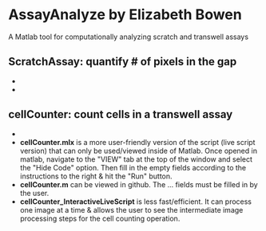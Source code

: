 # AssayAnalyze by Elizabeth Bowen
A Matlab tool for computationally analyzing scratch and transwell assays
## ScratchAssay: quantify # of pixels in the gap
- 
- 
## cellCounter: count cells in a transwell assay
- 
- **cellCounter.mlx** is a more user-friendly version of the script (live script version) that can only be used/viewed inside of Matlab. Once opened in matlab, navigate to the "VIEW" tab at the top of the window and select the "Hide Code" option. Then fill in the empty fields according to the instructions to the right & hit the "Run" button.
- **cellCounter.m** can be viewed in github. The ... fields must be filled in by the user.
- **cellCounter_InteractiveLiveScript** is less fast/efficient. It can process one image at a time & allows the user to see the intermediate image processing steps for the cell counting operation.
